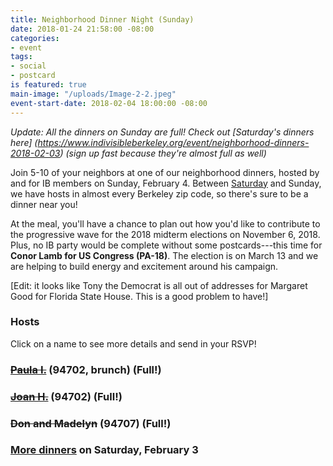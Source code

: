 ```yaml
---
title: Neighborhood Dinner Night (Sunday)
date: 2018-01-24 21:58:00 -08:00
categories:
- event
tags:
- social
- postcard
is featured: true
main-image: "/uploads/Image-2-2.jpeg"
event-start-date: 2018-02-04 18:00:00 -08:00
---
```


*Update: All the dinners on Sunday are full! Check out [Saturday's dinners here] (https://www.indivisibleberkeley.org/event/neighborhood-dinners-2018-02-03) (sign up fast because they're almost full as well)*

Join 5-10 of your neighbors at one of our neighborhood dinners, hosted by and for IB members on Sunday, February 4. Between [Saturday](https://www.indivisibleberkeley.org/event/neighborhood-dinners-2018-02-03) and Sunday, we have hosts in almost every Berkeley zip code, so there's sure to be a dinner near you!

At the meal, you'll have a chance to plan out how you'd like to contribute to the progressive wave for the 2018 midterm elections on November 6, 2018. Plus, no IB party would be complete without some postcards---this time for **Conor Lamb for US Congress (PA-18)**. The election is on March 13 and we are helping to build energy and excitement around his campaign.

[Edit: it looks like Tony the Democrat is all out of addresses for Margaret Good for Florida State House. This is a good problem to have!]

### Hosts
Click on a name to see more details and send in your RSVP!

### [~~Paula I.~~](https://docs.google.com/forms/d/e/1FAIpQLSeBLzqKNdUHF6yVR546TePnE51IDGJhJ0ZyuoGgvjFd7KD-gQ/viewform) (94702, brunch) (Full!)

### [~~Joan H.~~](https://docs.google.com/forms/d/e/1FAIpQLScdITuF9lth6QoaWvoo6caR6SfVhK_CmNxM5GGo0ikyLZMK4Q/viewform) (94702) (Full!)

### ~~Don and Madelyn~~ (94707) (Full!)

### [More dinners](https://www.indivisibleberkeley.org/event/neighborhood-dinners-2018-02-03) on Saturday, February 3